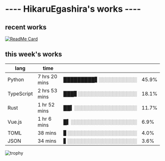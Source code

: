 # ---- HikaruEgashira's works ----

## recent works

[![ReadMe Card](https://github-readme-stats.vercel.app/api/pin/?username=twin-te&repo=twinte-front)](https://github.com/twin-te/twinte-front)

## this week's works

| lang        | time           |                       |        |
| ----------- | -------------- | --------------------- | ------ |
| Python      | 7 hrs 20 mins  | █████████▋░░░░░░░░░░░ |  45.9% |
| TypeScript  | 2 hrs 53 mins  | ███▊░░░░░░░░░░░░░░░░░ |  18.1% |
| Rust        | 1 hr 52 mins   | ██▍░░░░░░░░░░░░░░░░░░ |  11.7% |
| Vue.js      | 1 hr 6 mins    | █▍░░░░░░░░░░░░░░░░░░░ |   6.9% |
| TOML        | 38 mins        | ▊░░░░░░░░░░░░░░░░░░░░ |   4.0% |
| JSON        | 34 mins        | ▋░░░░░░░░░░░░░░░░░░░░ |   3.6% |

![trophy](https://github-profile-trophy.vercel.app/?username=HikaruEgashira&theme=flat)

